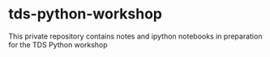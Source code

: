tds-python-workshop
===================

This private repository contains notes and ipython notebooks in preparation for the TDS Python workshop